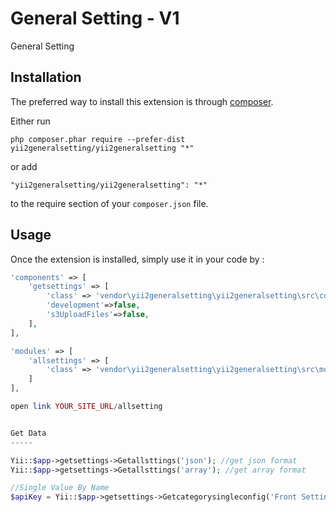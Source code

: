 General Setting - V1
===============
General Setting

Installation
------------

The preferred way to install this extension is through [composer](http://getcomposer.org/download/).

Either run

```
php composer.phar require --prefer-dist yii2generalsetting/yii2generalsetting "*"
```

or add

```
"yii2generalsetting/yii2generalsetting": "*"
```

to the require section of your `composer.json` file.


Usage
-----

Once the extension is installed, simply use it in your code by  :

```php
'components' => [
    'getsettings' => [
        'class' => 'vendor\yii2generalsetting\yii2generalsetting\src\components\Groovysettings',
        'development'=>false,
        's3UploadFiles'=>false,
    ],
],

'modules' => [
    'allsettings' => [
        'class' => 'vendor\yii2generalsetting\yii2generalsetting\src\modules\allsettings\Module',
    ]
],

open link YOUR_SITE_URL/allsetting


Get Data 
-----

Yii::$app->getsettings->Getallsttings('json'); //get json format
Yii::$app->getsettings->Getallsttings('array'); //get array format

//Single Value By Name
$apiKey = Yii::$app->getsettings->Getcategorysingleconfig('Front Settings','Google Key'); //Front Settings = Setting Name and Google Key = Field Name
